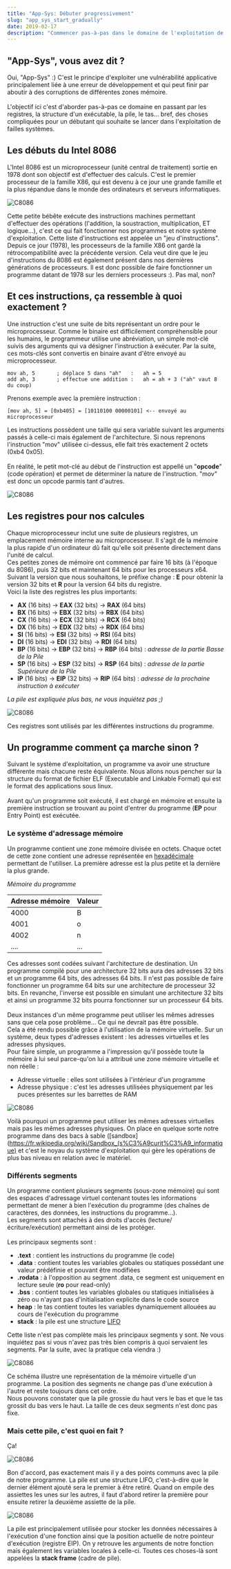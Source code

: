```yaml
---
title: "App-Sys: Débuter progressivement"
slug: "app_sys_start_gradually"
date: 2019-02-17
description: "Commencer pas-à-pas dans le domaine de l'exploitation de failles applicatives systèmes."
---
```


## "App-Sys", vous avez dit ?
Oui, "App-Sys" :) C'est le principe d'exploiter une vulnérabilité applicative principalement liée à une erreur de développement et qui peut finir par aboutir à des corruptions de différentes zones mémoire.
\
\
L'objectif ici c'est d'aborder pas-à-pas ce domaine en passant par les registres, la structure d'un exécutable, la pile, le tas... bref, des choses compliquées pour un débutant qui souhaite se lancer dans l'exploitation de failles systèmes.

## Les débuts du Intel 8086

L'Intel 8086 est un microprocesseur (unité central de traitement) sortie en 1978 dont son objectif est d'effectuer des calculs. C'est le premier processeur de la famille X86, qui est devenu à ce jour une grande famille et la plus répandue dans le monde des ordinateurs et serveurs informatiques.

![C8086](/img/Intel_C8086.jpg)

Cette petite bébête exécute des instructions machines permettant d'effectuer des opérations (l'addition, la soustraction, multiplication, ET logique...), c'est ce qui fait fonctionner nos programmes et notre système d'exploitation. Cette liste d'instructions est appelée un "jeu d'instructions".\
Depuis ce jour (1978), les processeurs de la famille X86 ont gardé la rétrocompatibilité avec la précédente version. Cela veut dire que le jeu d'instructions du 8086 est également présent dans nos dernières générations de processeurs. Il est donc possible de faire fonctionner un programme datant de 1978 sur les derniers processeurs :). Pas mal, non?

## Et ces instructions, ça ressemble à quoi exactement ?

Une instruction c'est une suite de bits représentant un ordre pour le microprocesseur. Comme le binaire est difficilement compréhensible pour les humains, le programmeur utilise une abréviation, un simple mot-clé suivis des arguments qui va désigner l'instruction à exécuter. Par la suite, ces mots-clés sont convertis en binaire avant d'être envoyé au microprocesseur.

```
mov ah, 5		; déplace 5 dans "ah" 	: 	ah = 5
add ah, 3		; effectue une addition : 	ah = ah + 3 ("ah" vaut 8 du coup)
```

Prenons exemple avec la première instruction :

```
[mov ah, 5] = [0xb405] = [10110100 00000101] <-- envoyé au microprocesseur
```

Les instructions possèdent une taille qui sera variable suivant les arguments passés à celle-ci mais également de l'architecture. Si nous reprenons l'instruction "mov" utilisée ci-dessus, elle fait très exactement 2 octets (0xb4 0x05).\
\
En réalité, le petit mot-clé au début de l'instruction est appellé un "**opcode**" (code opération) et permet de déterminer la nature de l'instruction. "mov" est donc un opcode parmis tant d'autres.

![C8086](/img/instruction.jpg)

## Les registres pour nos calcules

Chaque microprocesseur inclut une suite de plusieurs registres, un emplacement mémoire interne au microprocesseur. Il s'agit de la mémoire la plus rapide d'un ordinateur dû fait qu'elle soit présente directement dans l'unité de calcul.\
Ces petites zones de mémoire ont commencé par faire 16 bits (à l'époque du 8086), puis 32 bits et maintenant 64 bits pour les processeurs x64.\
Suivant la version que nous souhaitons, le préfixe change : **E** pour obtenir la version 32 bits et **R** pour la version 64 bits du registre.\
Voici la liste des registres les plus importants:

 - **AX** (16 bits) -> **EAX** (32 bits) -> **RAX** (64 bits)
 - **BX** (16 bits) -> **EBX** (32 bits) -> **RBX** (64 bits)
 - **CX** (16 bits) -> **ECX** (32 bits) -> **RCX** (64 bits)
 - **DX** (16 bits) -> **EDX** (32 bits) -> **RDX** (64 bits)
 - **SI** (16 bits) -> **ESI** (32 bits) -> **RSI** (64 bits)
 - **DI** (16 bits) -> **EDI** (32 bits) -> **RDI** (64 bits)
 - **BP** (16 bits) -> **EBP** (32 bits) -> **RBP** (64 bits) : *adresse de la partie Basse de la Pile*
 - **SP** (16 bits) -> **ESP** (32 bits) -> **RSP** (64 bits) : *adresse de la partie Supérieure de la Pile*
 - **IP** (16 bits) -> **EIP** (32 bits) -> **RIP** (64 bits) : *adresse de la prochaine instruction à exécuter*

*La pile est expliquée plus bas, ne vous inquiétez pas ;)*

![C8086](/img/register.jpg)

Ces registres sont utilisés par les différentes instructions du programme.

## Un programme comment ça marche sinon ?

Suivant le système d'exploitation, un programme va avoir une structure différente mais chacune reste équivalente. Nous allons nous pencher sur la structure du format de fichier ELF (Executable and Linkable Format) qui est le format des applications sous linux.
\
\
Avant qu'un programme soit exécuté, il est chargé en mémoire et ensuite la première instruction se trouvant au point d'entrer du programme (**EP** pour Entry Point) est exécutée.

### Le système d'adressage mémoire

Un programme contient une zone mémoire divisée en octets. Chaque octet de cette zone contient une adresse représentée en [hexadécimale](https://fr.wikipedia.org/wiki/Syst%C3%A8me_hexad%C3%A9cimal) permettant de l'utiliser. La première adresse est la plus petite et la dernière la plus grande.

*Mémoire du programme*

| Adresse mémoire | Valeur |
|-----------------|--------|
| 4000            | B      |
| 4001            | o      |
| 4002            | n      |
| ....            | ...    |

Ces adresses sont codées suivant l'architecture de destination. Un programme compilé pour une architecture 32 bits aura des adresses 32 bits et un programme 64 bits, des adresses 64 bits. Il n'est pas possible de faire fonctionner un programme 64 bits sur une architecture de processeur 32 bits. En revanche, l'inverse est possible en simulant une architecture 32 bits et ainsi un programme 32 bits pourra fonctionner sur un processeur 64 bits.
\
\
Deux instances d'un même programme peut utiliser les mêmes adresses sans que cela pose problème... Ce qui ne devrait pas être possible.\
Cela a été rendu possible grâce à l'utilisation de la mémoire virtuelle. Sur un système, deux types d'adresses existent : les adresses virtuelles et les adresses physiques.\
Pour faire simple, un programme a l'impression qu'il possède toute la mémoire à lui seul parce-qu'on lui a attribué une zone mémoire virtuelle et non réelle :

 - Adresse virtuelle : elles sont utilisées à l'intérieur d'un programme
 - Adresse physique : c'est les adresses utilisées physiquement par les puces présentes sur les barrettes de RAM

![C8086](/img/virtual_memory.jpg)

Voilà pourquoi un programme peut utiliser les mêmes adresses virtuelles mais pas les mêmes adresses physiques. On place en quelque sorte notre programme dans des bacs à sable ([sandbox](https://fr.wikipedia.org/wiki/Sandbox_(s%C3%A9curit%C3%A9_informatique) et c'est le noyau du système d'exploitation qui gère les opérations de plus bas niveau en relation avec le matériel.

### Différents segments

Un programme contient plusieurs segments (sous-zone mémoire) qui sont des espaces d'adressage virtuel contenant toutes les informations permettant de mener à bien l'exécution du programme (des chaînes de caractères, des données, les instructions du programme...).\
Les segments sont attachés à des droits d'accès (lecture/écriture/exécution) permettant ainsi de les protéger.\
\
Les principaux segments sont :

- **.text** : contient les instructions du programme (le code)
- **.data** : contient toutes les variables globales ou statiques possédant une valeur prédéfinie et pouvant être modifiées
- **.rodata** : à l'opposition au segment .data, ce segment est uniquement en lecture seule (**ro** pour read-only)
- **.bss** : contient toutes les variables globales ou statiques initialisées à zéro ou n'ayant pas d'initialisation explicite dans le code source
- **heap** : le tas contient toutes les variables dynamiquement allouées au cours de l'exécution du programme
- **stack** : la pile est une structure [LIFO](https://fr.wikipedia.org/wiki/Last_in,_first_out)

Cette liste n'est pas complète mais les principaux segments y sont. Ne vous inquiétez pas si vous n'avez pas très bien compris à quoi servaient les segments. Par la suite, avec la pratique cela viendra :)

![C8086](/img/segments.jpg)

Ce schéma illustre une représentation de la mémoire virtuelle d'un programme. La position des segments ne change pas d'une exécution à l'autre et reste toujours dans cet ordre.\
Nous pouvons constater que la pile grossie du haut vers le bas et que le tas grossit du bas vers le haut. La taille de ces deux segments n'est donc pas fixe.

### Mais cette pile, c'est quoi en fait ?

Ça!

![C8086](/img/stack_1.jpg)

Bon d'accord, pas exactement mais il y a des points communs avec la pile de notre programme. La pile est une structure LIFO, c'est-à-dire que le dernier élément ajouté sera le premier à être retiré. Quand on empile des assiettes les unes sur les autres, il faut d'abord retirer la première pour ensuite retirer la deuxième assiette de la pile.

![C8086](/img/stack_2.jpg)

La pile est principalement utilisée pour stocker les données nécessaires à l'exécution d'une fonction ainsi que la position actuelle de notre pointeur d'exécution (registre EIP). On y retrouve les arguments de notre fonction mais également les variables locales à celle-ci. Toutes ces choses-là sont appelées la **stack frame** (cadre de pile).
